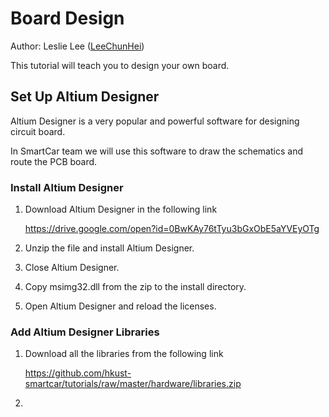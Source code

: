 # Board Design

Author: Leslie Lee ([LeeChunHei](https://github.com/LeeChunHei))

This tutorial will teach you to design your own board.

## Set Up Altium Designer

Altium Designer is a very popular and powerful software for designing circuit board.

In SmartCar team we will use this software to draw the schematics and route the PCB board.

### Install Altium Designer

1. Download Altium Designer in the following link

   https://drive.google.com/open?id=0BwKAy76tTyu3bGxObE5aYVEyOTg

2. Unzip the file and install Altium Designer.

3. Close Altium Designer.

4. Copy msimg32.dll from the zip to the install directory.

5. Open Altium Designer and reload the licenses.

### Add Altium Designer Libraries

1. Download all the libraries from the following link

   https://github.com/hkust-smartcar/tutorials/raw/master/hardware/libraries.zip

2. ​



   